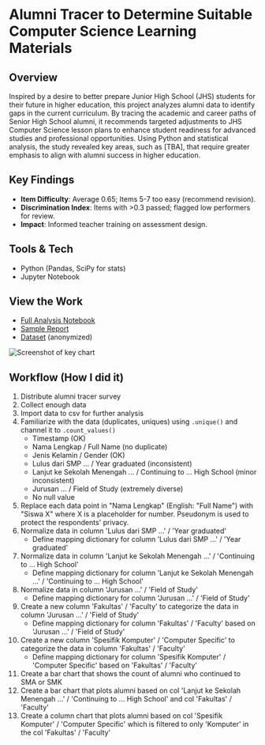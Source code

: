 # Alumni Tracer to Determine Suitable Computer Science Learning Materials

## Overview
Inspired by a desire to better prepare Junior High School (JHS) students for their future in higher education, this project analyzes alumni data to identify gaps in the current curriculum. By tracing the academic and career paths of Senior High School alumni, it recommends targeted adjustments to JHS Computer Science lesson plans to enhance student readiness for advanced studies and professional opportunities. Using Python and statistical analysis, the study revealed key areas, such as [TBA], that require greater emphasis to align with alumni success in higher education.


## Key Findings
- **Item Difficulty**: Average 0.65; Items 5-7 too easy (recommend revision).
- **Discrimination Index**: Items with >0.3 passed; flagged low performers for review.
- **Impact**: Informed teacher training on assessment design.

## Tools & Tech
- Python (Pandas, SciPy for stats)
- Jupyter Notebook

## View the Work
- [Full Analysis Notebook](analysis.ipynb)
- [Sample Report](report.pdf)
- [Dataset](data.csv) (anonymized)

![Screenshot of key chart](https://raw.githubusercontent.com/yourusername/Portfolio/main/assets/images/item-analysis-cs.png)

## Workflow (How I did it)
1. Distribute alumni tracer survey
2. Collect enough data
3. Import data to csv for further analysis
4. Familiarize with the data (duplicates, uniques) using `.unique()` and channel it to `.count_values()`
    * Timestamp (OK)
    * Nama Lengkap / Full Name (no duplicate)
    * Jenis Kelamin / Gender (OK)
    * Lulus dari SMP ... / Year graduated (inconsistent)
    * Lanjut ke Sekolah Menengah ... / Continuing to ... High School (minor inconsistent)
    * Jurusan ... / Field of Study (extremely diverse)
    * No null value
5. Replace each data point in "Nama Lengkap" (English: "Full Name") with "Siswa X" where X is a placeholder for number. Pseudonym is used to protect the respondents' privacy.
6. Normalize data in column 'Lulus dari SMP ...' / 'Year graduated'
    * Define mapping dictionary for column 'Lulus dari SMP ...' / 'Year graduated'
7. Normalize data in column 'Lanjut ke Sekolah Menengah ...' / 'Continuing to ... High School'
    * Define mapping dictionary for column 'Lanjut ke Sekolah Menengah ...' / 'Continuing to ... High School'
8. Normalize data in column 'Jurusan ...' / 'Field of Study'
    * Define mapping dictionary for column 'Jurusan ...' / 'Field of Study'
9. Create a new column 'Fakultas' / 'Faculty' to categorize the data in column 'Jurusan ...' / 'Field of Study'
    * Define mapping dictionary for column 'Fakultas' / 'Faculty' based on 'Jurusan ...' / 'Field of Study'
10. Create a new column 'Spesifik Komputer' / 'Computer Specific' to categorize the data in column 'Fakultas' / 'Faculty'
    * Define mapping dictionary for column 'Spesifik Komputer' / 'Computer Specific' based on 'Fakultas' / 'Faculty'
11. Create a bar chart that shows the count of alumni who continued to SMA or SMK
12. Create a bar chart that plots alumni based on col 'Lanjut ke Sekolah Menengah ...' / 'Continuing to ... High School' and col 'Fakultas' / 'Faculty'
13. Create a column chart that plots alumni based on col 'Spesifik Komputer' / 'Computer Specific' which is filtered to only 'Komputer' in the col 'Fakultas' / 'Faculty'